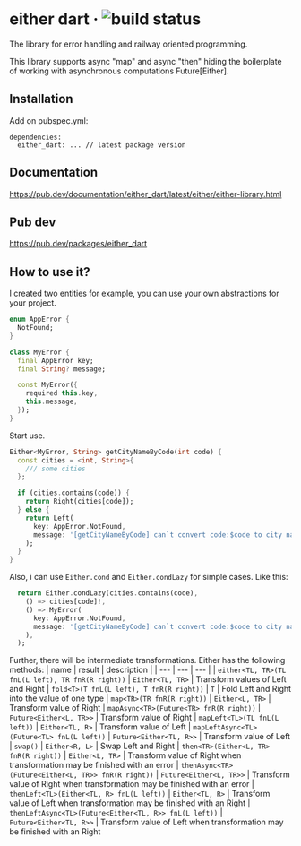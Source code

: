 # either dart &middot; ![build status](https://github.com/avdosev/either_dart/workflows/unittests/badge.svg)


The library for error handling and railway oriented programming.

This library supports async "map" and async "then" hiding the boilerplate of working with asynchronous computations Future\[Either\].

## Installation

Add on pubspec.yml:

```
dependencies:
  either_dart: ... // latest package version
```

## Documentation

https://pub.dev/documentation/either_dart/latest/either/either-library.html

## Pub dev

https://pub.dev/packages/either_dart

## How to use it?


I created two entities for example, you can use your own abstractions for your project.

```dart
enum AppError {
  NotFound;
}

class MyError {
  final AppError key;
  final String? message;

  const MyError({
    required this.key, 
    this.message,
  });
}
```

Start use.

```dart
Either<MyError, String> getCityNameByCode(int code) {
  const cities = <int, String>{
    /// some cities
  };

  if (cities.contains(code)) {
    return Right(cities[code]);
  } else {
    return Left(
      key: AppError.NotFound, 
      message: '[getCityNameByCode] can`t convert code:$code to city name',
    );
  }
}
```

Also, i can use `Either.cond` and `Either.condLazy` for simple cases. Like this:

```dart
  return Either.condLazy(cities.contains(code), 
    () => cities[code]!, 
    () => MyError(
      key: AppError.NotFound, 
      message: '[getCityNameByCode] can`t convert code:$code to city name',
    ),
  );
```

Further, there will be intermediate transformations. 
Either has the following methods:
| name | result | description |
| --- | --- | --- |
| `either<TL, TR>(TL fnL(L left), TR fnR(R right))` | `Either<TL, TR>` | Transform values of Left and Right
| `fold<T>(T fnL(L left), T fnR(R right))` | `T` | Fold Left and Right into the value of one type
| `map<TR>(TR fnR(R right))` | `Either<L, TR>` | Transform value of Right
| `mapAsync<TR>(Future<TR> fnR(R right))` | `Future<Either<L, TR>>` | Transform value of Right
| `mapLeft<TL>(TL fnL(L left))` | `Either<TL, R>` | Transform value of Left
| `mapLeftAsync<TL>(Future<TL> fnL(L left))` | `Future<Either<TL, R>>` | Transform value of Left
| `swap()` | `Either<R, L>` | Swap Left and Right
| `then<TR>(Either<L, TR> fnR(R right))` | `Either<L, TR>` | Transform value of Right when transformation may be finished with an error
| `thenAsync<TR>(Future<Either<L, TR>> fnR(R right))` | `Future<Either<L, TR>>` | Transform value of Right when transformation may be finished with an error
| `thenLeft<TL>(Either<TL, R> fnL(L left))` | `Either<TL, R>` | Transform value of Left when transformation may be finished with an Right
| `thenLeftAsync<TL>(Future<Either<TL, R>> fnL(L left))` | `Future<Either<TL, R>>` | Transform value of Left when transformation may be finished with an Right

